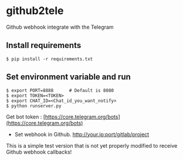 # github2tele
Github webhook integrate with the Telegram

## Install requirements

```
$ pip install -r requirements.txt
```

## Set environment variable and run

```
$ export PORT=8888      # Default is 8080
$ export TOKEN=<TOKEN>
$ export CHAT_ID=<Chat_id_you_want_notify>
$ python runserver.py
```

Get bot token : [https://core.telegram.org/bots](https://core.telegram.org/bots)

* Set webhook in Github. http://your.ip:port/gitlab/project

This is a simple test version that is not yet properly modified to receive Github webhook callbacks!

